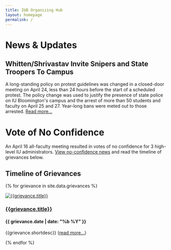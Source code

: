 ```yaml
---
title: IUB Organizing Hub
layout: homepage
permalink: /
---
```


# News & Updates

## Whitten/Shrivastav Invite Snipers and State Troopers To Campus

A long-standing policy on protest guidelines was changed in a closed-door meeting on April 24, less than 24 hours before the start of a scheduled protest. The policy change was used to justify the presence of state police on IU Bloomington's campus and the arrest of more than 50 students and faculty on April 25 and 27. Year-long bans were meted out to those arrested. [Read more...](content/policepresence.html)

# Vote of No Confidence

An April 16 all-faculty meeting resulted in votes of no confidence for 3 high-level IU administrators. [View no-confidence news](content/VoNC.html) and read the timeline of grievances below.

## Timeline of Grievances


<div class="grid-container">
<div class="grid-x grid-padding-x grid-margin-x">

{% for grievance in site.data.grievances %}
<div class="cell filter-item small-12 medium-6 large-4 card">
<div class="card-thumbnail">
<a href="/content/{{ grievance.link }}" alt="{{grievance.title}}">
<img class="square thumbnail" src="{{grievance.image}}" alt="{{grievance.title}}"/></a>
</div>
<h3 class="card-title accentbg"><a href="/content/{{ grievance.link }}" alt="{{grievance.title}}">{{grievance.title}}</a></h3>
<h4 class="card-contributor">{{ grievance.date | date: "%b %Y" }}</h4>
<p class="card-desc">{{grievance.shortdesc}} (<a href="/content/{{grievance.link}}"  alt="{{grievance.title}}">read more...</a>)</p>
</div>
{% endfor %}


</div>
</div>